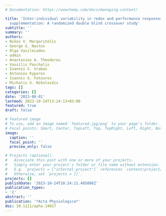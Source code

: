```yaml
---
# Documentation: https://wowchemy.com/docs/managing-content/

title: 'Inter-individual variability in redox and performance responses after antioxidant
  supplementation: A randomized double blind crossover study'
subtitle: ''
summary: ''
authors:
- Nikos V. Margaritelis
- George G. Nastos
- Olga Vasileiadou
- admin
- Anastasios A. Theodorou
- Vassilis Paschalis
- Ioannis S. Vrabas
- Antonios Kyparos
- Ioannis G. Fatouros
- Michalis G. Nikolaidis
tags: []
categories: []
date: '2023-08-01'
lastmod: 2023-10-24T13:24:13+03:00
featured: true
draft: false

# Featured image
# To use, add an image named `featured.jpg/png` to your page's folder.
# Focal points: Smart, Center, TopLeft, Top, TopRight, Left, Right, BottomLeft, Bottom, BottomRight.
image:
  caption: ''
  focal_point: ''
  preview_only: false

# Projects (optional).
#   Associate this post with one or more of your projects.
#   Simply enter your project's folder or file name without extension.
#   E.g. `projects = ["internal-project"]` references `content/project/deep-learning/index.md`.
#   Otherwise, set `projects = []`.
projects: []
publishDate: '2023-10-24T10:24:11.485896Z'
publication_types:
- '2'
abstract: ''
publication: '*Acta Physiologica*'
doi: 10.1111/apha.14017
---
```

